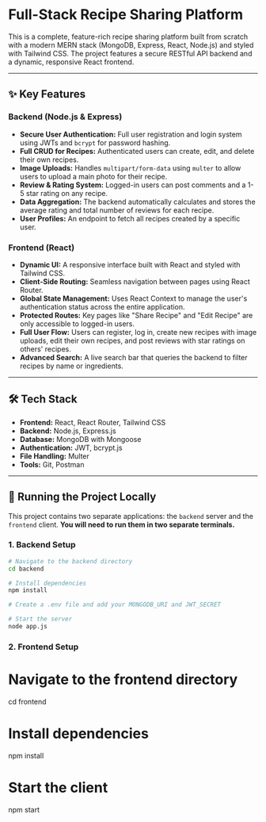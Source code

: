 # Full-Stack Recipe Sharing Platform

This is a complete, feature-rich recipe sharing platform built from scratch with a modern MERN stack (MongoDB, Express, React, Node.js) and styled with Tailwind CSS. The project features a secure RESTful API backend and a dynamic, responsive React frontend.

---

## ✨ Key Features

### Backend (Node.js & Express)

- **Secure User Authentication:** Full user registration and login system using JWTs and `bcrypt` for password hashing.
- **Full CRUD for Recipes:** Authenticated users can create, edit, and delete their own recipes.
- **Image Uploads:** Handles `multipart/form-data` using `multer` to allow users to upload a main photo for their recipe.
- **Review & Rating System:** Logged-in users can post comments and a 1-5 star rating on any recipe.
- **Data Aggregation:** The backend automatically calculates and stores the average rating and total number of reviews for each recipe.
- **User Profiles:** An endpoint to fetch all recipes created by a specific user.

### Frontend (React)

- **Dynamic UI:** A responsive interface built with React and styled with Tailwind CSS.
- **Client-Side Routing:** Seamless navigation between pages using React Router.
- **Global State Management:** Uses React Context to manage the user's authentication status across the entire application.
- **Protected Routes:** Key pages like "Share Recipe" and "Edit Recipe" are only accessible to logged-in users.
- **Full User Flow:** Users can register, log in, create new recipes with image uploads, edit their own recipes, and post reviews with star ratings on others' recipes.
- **Advanced Search:** A live search bar that queries the backend to filter recipes by name or ingredients.

---

## 🛠️ Tech Stack

- **Frontend:** React, React Router, Tailwind CSS
- **Backend:** Node.js, Express.js
- **Database:** MongoDB with Mongoose
- **Authentication:** JWT, bcrypt.js
- **File Handling:** Multer
- **Tools:** Git, Postman

---

## 🚀 Running the Project Locally

This project contains two separate applications: the `backend` server and the `frontend` client. **You will need to run them in two separate terminals.**

### 1. Backend Setup

```bash
# Navigate to the backend directory
cd backend

# Install dependencies
npm install

# Create a .env file and add your MONGODB_URI and JWT_SECRET

# Start the server
node app.js
```

### 2. Frontend Setup

# Navigate to the frontend directory

cd frontend

# Install dependencies

npm install

# Start the client

npm start
